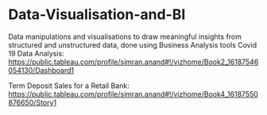# Data-Visualisation-and-BI
Data manipulations and visualisations to draw meaningful insights from structured and unstructured data, done using Business Analysis tools 
Covid 19 Data Analysis: https://public.tableau.com/profile/simran.anand#!/vizhome/Book2_16187546054130/Dashboard1


Term Deposit Sales for a Retail Bank: https://public.tableau.com/profile/simran.anand#!/vizhome/Book4_16187550876650/Story1
